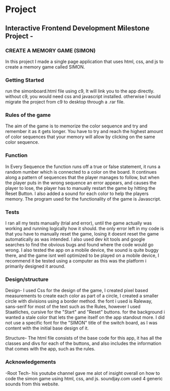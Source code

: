 # Project 
## Interactive Frontend Development Milestone Project - 
  ### CREATE A MEMORY GAME (SIMON)
  In this project I made a single page application that uses html, css, and js to create a memory game called SIMON.

### Getting Started
run the simonboard.html file using c9, It will link you to the app directly.
without c9, you would need css and javascript installed. otherwise I would migrate the project from c9 to desktop through a .rar file.

### Rules of the game
The aim of the game is to memorize the color sequence and try and remember it as it gets longer.
You have to try and reach the highest amount of color sequences that your memory will allow by clicking on the same color sequence.

### Function
In Every Sequence the function runs off a true or false statement, it runs a random number which is connected to a color on the board.
It continues along a pattern of sequences that the player manages to follow, but when the player puts in the wrong sequence an error appears, and causes the player to lose,
the player has to manually restart the game by hitting the Reset Button. I also added a sound for each color to help the players memory. The program used for the functionality of the game is Javascript.

### Tests
I ran all my tests manually (trial and error), until the game actually was working and running logically how it should. the only error left in my code is that you have to manually reset the game, 
losing it doesnt reset the game automatically as was intended. I also used dev kit tools and google searches to find the obvious bugs and found where the code would go wrong.
I also tested the app on a mobile device, the sound is quite buggy there, and the game isnt well optimized to be played on a mobile device, I recommend it be tested using a computer as this was the platform i primarily designed it around.

### Design/structure
Design- I used Css for the design of the game, I created pixel based measurements to create each color as part of a circle, I created a smaller circle with divisions using a border method.
the font i used is Raleway, sans-serif for most of the text such as the Rules, however I used Staatliches, cursive for the "Start" and "Reset" buttons. 
for the background i wanted a stale color that lets the game itself on the app standout more. I did not use a specific font for the "SIMON" title of the switch board, as I was content with the initial base design of it.

Structure- The html file consists of the base code for this app, it has all the classes and divs for each of the buttons, and also includes the information that comes with the app, such as the rules.

### Acknowledgements
-Root Tech- his youtube channel gave me alot of insight overall on how to code the simon game using html, css, and js.
soundjay.com used 4 generic sounds from this website.
